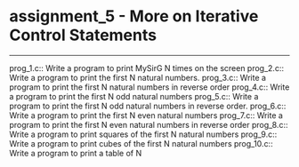 # assignment_5 - More on Iterative Control Statements
*******************************************************************
prog_1.c:: Write a program to print MySirG N times on the screen
prog_2.c:: Write a program to print the first N natural numbers.
prog_3.c:: Write a program to print the first N natural numbers in reverse order
prog_4.c:: Write a program to print the first N odd natural numbers
prog_5.c:: Write a program to print the first N odd natural numbers in reverse order.
prog_6.c:: Write a program to print the first N even natural numbers
prog_7.c:: Write a program to print the first N even natural numbers in reverse order
prog_8.c:: Write a program to print squares of the first N natural numbers
prog_9.c:: Write a program to print cubes of the first N natural numbers
prog_10.c:: Write a program to print a table of N
